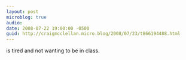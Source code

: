 ```yaml
---
layout: post
microblog: true
audio: 
date: 2008-07-22 19:00:00 -0500
guid: http://craigmcclellan.micro.blog/2008/07/23/t866194488.html
---
```

is tired and not wanting to be in class.

